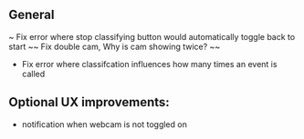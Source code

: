## General
~ Fix error where stop classifying button would automatically toggle back to start
~~ Fix double cam, Why is cam showing twice? ~~
- Fix error where classifcation influences how many times an event is called


## Optional UX improvements:
- notification when webcam is not toggled on